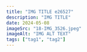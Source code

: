 ```yaml
---
title: "IMG TITLE e26527"
description: "IMG TITLE"
date: 2024-05-08
imageSrc: "18-IMG_3526.jpeg"
imageAlt: "IMG ALT TEXT"
tags: ["tag1", "tag2"]
---
```

